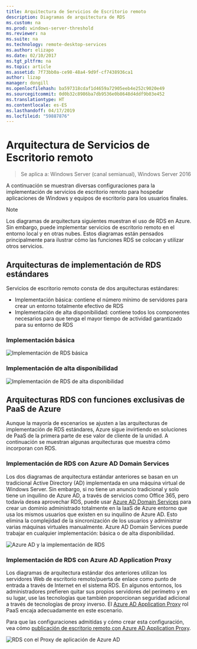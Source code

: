 ```yaml
---
title: Arquitectura de Servicios de Escritorio remoto
description: Diagramas de arquitectura de RDS
ms.custom: na
ms.prod: windows-server-threshold
ms.reviewer: na
ms.suite: na
ms.technology: remote-desktop-services
ms.author: elizapo
ms.date: 02/10/2017
ms.tgt_pltfrm: na
ms.topic: article
ms.assetid: 7f73bb0a-ce98-48a4-9d9f-cf7438936ca1
author: lizap
manager: dongill
ms.openlocfilehash: ba597318cdaf1d4659a72905eeb4e252c9020e49
ms.sourcegitcommit: 0d0b32c8986ba7db9536e0b8648d4ddf9b03e452
ms.translationtype: HT
ms.contentlocale: es-ES
ms.lasthandoff: 04/17/2019
ms.locfileid: "59887876"
---
```

# <a name="remote-desktop-services-architecture"></a>Arquitectura de Servicios de Escritorio remoto

>Se aplica a: Windows Server (canal semianual), Windows Server 2016

A continuación se muestran diversas configuraciones para la implementación de servicios de escritorio remoto para hospedar aplicaciones de Windows y equipos de escritorio para los usuarios finales.

>[!NOTE]
> Los diagramas de arquitectura siguientes muestran el uso de RDS en Azure. Sin embargo, puede implementar servicios de escritorio remoto en el entorno local y en otras nubes. Estos diagramas están pensados principalmente para ilustrar cómo las funciones RDS se colocan y utilizar otros servicios.

## <a name="standard-rds-deployment-architectures"></a>Arquitecturas de implementación de RDS estándares

Servicios de escritorio remoto consta de dos arquitecturas estándares:
-   Implementación básica: contiene el número mínimo de servidores para crear un entorno totalmente efectivo de RDS
-   Implementación de alta disponibilidad: contiene todos los componentes necesarios para que tenga el mayor tiempo de actividad garantizado para su entorno de RDS

### <a name="basic-deployment"></a>Implementación básica

![Implementación de RDS básica](./media/basic-rds.png)

### <a name="highly-available-deployment"></a>Implementación de alta disponibilidad

![Implementación de RDS de alta disponibilidad](./media/ha-rds.png)

## <a name="rds-architectures-with-unique-azure-paas-roles"></a>Arquitecturas RDS con funciones exclusivas de PaaS de Azure

Aunque la mayoría de escenarios se ajusten a las arquitecturas de implementación de RDS estándares, Azure sigue invirtiendo en soluciones de PaaS de la primera parte de ese valor de cliente de la unidad. A continuación se muestran algunas arquitecturas que muestra cómo incorporan con RDS.

### <a name="rds-deployment-with-azure-ad-domain-services"></a>Implementación de RDS con Azure AD Domain Services

Los dos diagramas de arquitectura estándar anteriores se basan en un tradicional Active Directory (AD) implementada en una máquina virtual de Windows Server. Sin embargo, si no tiene un anuncio tradicional y solo tiene un inquilino de Azure AD, a través de servicios como Office 365, pero todavía desea aprovechar RDS, puede usar [Azure AD Domain Services](https://docs.microsoft.com/azure/active-directory-domain-services/active-directory-ds-overview) para crear un dominio administrado totalmente en la IaaS de Azure entorno que usa los mismos usuarios que existen en su inquilino de Azure AD. Esto elimina la complejidad de la sincronización de los usuarios y administrar varias máquinas virtuales manualmente. Azure AD Domain Services puede trabajar en cualquier implementación: básica o de alta disponibilidad.

![Azure AD y la implementación de RDS](./media/aadds-rds.png)

### <a name="rds-deployment-with-azure-ad-application-proxy"></a>Implementación de RDS con Azure AD Application Proxy

Los diagramas de arquitectura estándar dos anteriores utilizan los servidores Web de escritorio remoto/puerta de enlace como punto de entrada a través de Internet en el sistema RDS. En algunos entornos, los administradores prefieren quitar sus propios servidores del perímetro y en su lugar, use las tecnologías que también proporcionan seguridad adicional a través de tecnologías de proxy inverso. El [Azure AD Application Proxy](https://docs.microsoft.com/azure/active-directory/active-directory-application-proxy-get-started) rol PaaS encaja adecuadamente en este escenario.

Para que las configuraciones admitidas y cómo crear esta configuración, vea cómo [publicación de escritorio remoto con Azure AD Application Proxy](/azure/active-directory/application-proxy-publish-remote-desktop).

![RDS con el Proxy de aplicación de Azure AD](./media/aadappproxy-rds.png)
